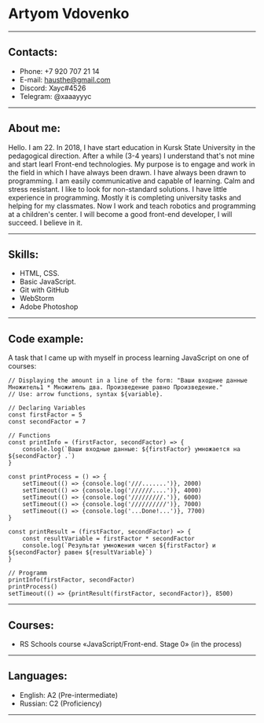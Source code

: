 # Artyom Vdovenko
***
## Contacts:
* Phone: +7 920 707 21 14
* E-mail: hausthe@gmail.com
* Discord: Хаус#4526
* Telegram: @xaaayyyc
***
## About me:
Hello. I am 22. In 2018, I have start education in Kursk State University in the pedagogical direction. After a while (3-4 years) I understand that's not mine and start learl Front-end technologies.
My purpose is to engage and work in the field in which I have always been drawn. I have always been drawn to programming. I am easily communicative and capable of learning. Calm and stress resistant. I like to look for non-standard solutions.
I have little experience in programming. Mostly it is completing university tasks and helping for my classmates. Now I work and teach robotics and programming at a children's center.
I will become a good front-end developer, I will succeed. I believe in it.
***
## Skills:
* HTML, CSS.
* Basic JavaScript.
* Git with GitHub
* WebStorm
* Adobe Photoshop
***
## Code example:
A task that I came up with myself in process learning JavaScript on one of courses:
```
// Displaying the amount in a line of the form: "Ваши входние данные Множитель1 * Множитель два. Произведение равно Произведение."
// Use: arrow functions, syntax ${variable}.

// Declaring Variables
const firstFactor = 5
const secondFactor = 7

// Functions
const printInfo = (firstFactor, secondFactor) => {
    console.log(`Ваши входные данные: ${firstFactor} умножается на ${secondFactor} .`)
}

const printProcess = () => {
    setTimeout(() => {console.log('///.......')}, 2000)
    setTimeout(() => {console.log('//////....')}, 4000)
    setTimeout(() => {console.log('/////////.')}, 6000)
    setTimeout(() => {console.log('//////////')}, 7000)
    setTimeout(() => {console.log('...Done!...')}, 7700)
}

const printResult = (firstFactor, secondFactor) => {
    const resultVariable = firstFactor * secondFactor
    console.log(`Результат умножения чисел ${firstFactor} и ${secondFactor} равен ${resultVariable}`)
}

// Programm
printInfo(firstFactor, secondFactor)
printProcess()
setTimeout(() => {printResult(firstFactor, secondFactor)}, 8500)
```
***
## Courses:
* RS Schools course «JavaScript/Front-end. Stage 0» (in the process)
***
## Languages:
* English:  А2 (Pre-intermediate)
* Russian: C2 (Proficiency)
***
